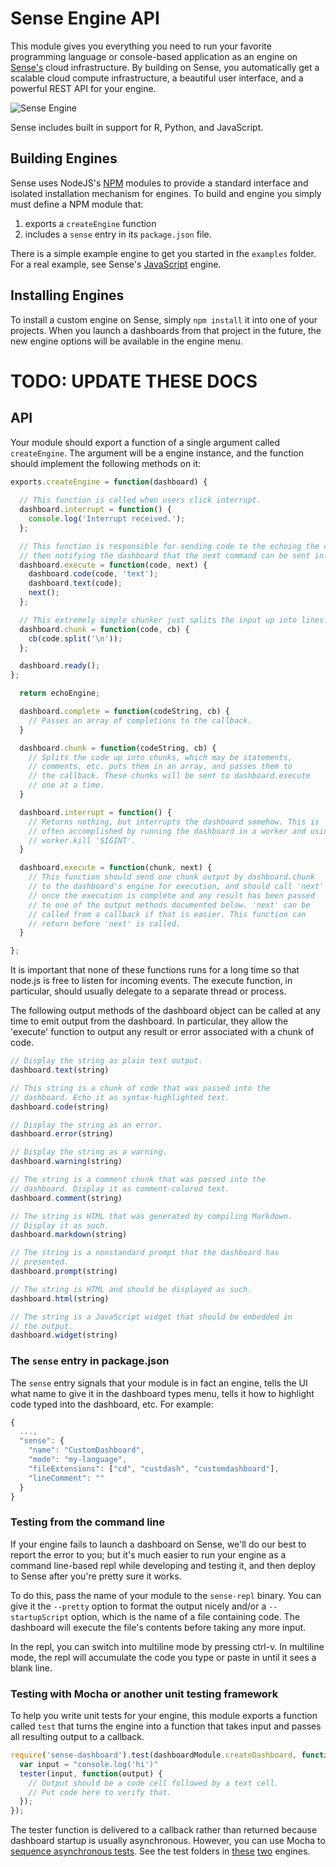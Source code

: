 # Sense Engine API

This module gives you everything you need to run your favorite programming language or console-based 
application as an engine on [Sense's](https://senseplatform.com) cloud infrastructure.  By building
on Sense, you automatically get a scalable cloud compute infrastructure, a beautiful user interface, 
and a powerful REST API for your engine.

![Sense Engine](http://i.imgur.com/5AMnsSS.png)

Sense includes built in support for R, Python, and JavaScript.

## Building Engines

Sense uses NodeJS's [NPM](https://npmjs.org/) modules to provide a standard interface and isolated installation
mechanism for engines.  To build and engine you simply must define a NPM module that:

1. exports a `createEngine` function
2. includes a `sense` entry in its `package.json` file.

There is a simple example engine to get you started in the `examples` folder. For a real example,
see Sense's [JavaScript](http://github.com/SensePlatform/JavaScriptEngine) engine.

## Installing Engines

To install a custom engine on Sense, simply `npm install` it into one of your projects.
When you launch a dashboards from that project in the future, the new engine options will 
be available in the engine menu.

# TODO: UPDATE THESE DOCS

## API

Your module should export a function of a single argument called `createEngine`. The argument will be
a engine instance, and the function should implement the following methods on it:

```javascript
exports.createEngine = function(dashboard) {
 
  // This function is called when users click interrupt.
  dashboard.interrupt = function() {
    console.log('Interrupt received.');
  };

  // This function is responsible for sending code to the echoing the code,
  // then notifying the dashboard that the next command can be sent in.
  dashboard.execute = function(code, next) {
    dashboard.code(code, 'text');
    dashboard.text(code);
    next();
  };

  // This extremely simple chunker just splits the input up into lines.
  dashboard.chunk = function(code, cb) {
    cb(code.split('\n'));
  };

  dashboard.ready();
};

  return echoEngine;

  dashboard.complete = function(codeString, cb) {
    // Passes an array of completions to the callback.
  }

  dashboard.chunk = function(codeString, cb) {
    // Splits the code up into chunks, which may be statements, 
    // comments, etc. puts them in an array, and passes them to 
    // the callback. These chunks will be sent to dashboard.execute 
    // one at a time.
  }

  dashboard.interrupt = function() {
    // Returns nothing, but interrupts the dashboard somehow. This is 
    // often accomplished by running the dashboard in a worker and using 
    // worker.kill 'SIGINT'.
  }

  dashboard.execute = function(chunk, next) {
    // This function should send one chunk output by dashboard.chunk
    // to the dashboard's engine for execution, and should call 'next' 
    // once the execution is complete and any result has been passed 
    // to one of the output methods documented below. 'next' can be 
    // called from a callback if that is easier. This function can
    // return before 'next' is called.
  }

};
```

It is important that none of these functions runs for a long time so that node.js is free to listen for incoming events. The execute function, in particular, should usually delegate to a separate thread or process.

The following output methods of the dashboard object can be called at any time to emit output from the dashboard. In particular, they allow the 'execute' function to output any result or error associated with a chunk of code.

```JavaScript
// Display the string as plain text output.
dashboard.text(string)

// This string is a chunk of code that was passed into the 
// dashboard. Echo it as syntax-highlighted text.
dashboard.code(string)

// Display the string as an error.
dashboard.error(string)

// Display the string as a warning.
dashboard.warning(string)

// The string is a comment chunk that was passed into the 
// dashboard. Display it as comment-colored text.
dashboard.comment(string)

// The string is HTML that was generated by compiling Markdown.
// Display it as such.
dashboard.markdown(string)

// The string is a nonstandard prompt that the dashboard has 
// presented.
dashboard.prompt(string)

// The string is HTML and should be displayed as such.
dashboard.html(string)

// The string is a JavaScript widget that should be embedded in
// the output.
dashboard.widget(string)
```

### The `sense` entry in package.json

The `sense` entry signals that your module is in fact an engine, tells the UI what name to give it in the dashboard types menu, tells it how to highlight code typed into the dashboard, etc. For example:

```JavaScript
{
  ...,
  "sense": {
    "name": "CustomDashboard",
    "mode": "my-language",
    "fileExtensions": ["cd", "custdash", "customdashboard"],
    "lineComment": ""
  }
}
```

### Testing from the command line

If your engine fails to launch a dashboard on Sense, we'll do our best to report the error to you; but it's much easier to run your engine as a command line-based repl while developing and testing it, and then deploy to Sense after you're pretty sure it works.

To do this, pass the name of your module to the `sense-repl` binary. You can give it the `--pretty` option to format the output nicely and/or a `--startupScript` option, which is the name of a file containing code. The dashboard will execute the file's contents before taking any more input. 

In the repl, you can switch into multiline mode by pressing ctrl-v. In multiline mode, the repl will accumulate the code you type or paste in until it sees a blank line.

### Testing with Mocha or another unit testing framework

To help you write unit tests for your engine, this module exports a function called `test` that turns the engine into a function that takes input and passes all resulting output to a callback. 

```JavaScript
require('sense-dashboard').test(dashboardModule.createDashboard, function(tester) {
  var input = "console.log('hi')"
  tester(input, function(output) {
    // Output should be a code cell followed by a text cell. 
    // Put code here to verify that.
  });
});
```

The tester function is delivered to a callback rather than returned because dashboard startup is usually asynchronous. However, you can use Mocha to [sequence asynchronous tests](http://visionmedia.github.io/mocha/#asynchronous-code). See the test folders in [these](http://github.com/SensePlatform/CoffeeScriptEngine) [two](http://github.com/SensePlatform/JavaScriptEngine) engines.
